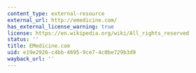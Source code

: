 ```yaml
---
content_type: external-resource
external_url: http://emedicine.com/
has_external_license_warning: true
license: https://en.wikipedia.org/wiki/All_rights_reserved
status: ''
title: EMedicine.com
uid: e19e2926-c4bb-4695-9ce7-4c0be729b3d9
wayback_url: ''
---
```

